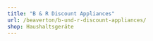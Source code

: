```yaml
---
title: "B & R Discount Appliances"
url: /beaverton/b-und-r-discount-appliances/
shop: Haushaltsgeräte
---
```


